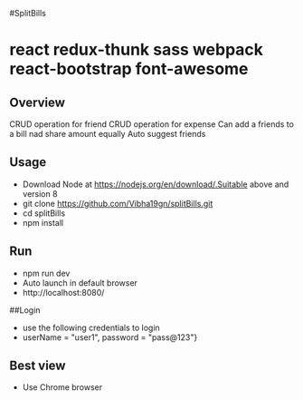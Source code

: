 #SplitBills

# react redux-thunk sass webpack react-bootstrap font-awesome

## Overview

CRUD operation for friend
CRUD operation for expense
Can add a friends to a bill nad share amount equally
Auto suggest friends

## Usage
* Download Node at https://nodejs.org/en/download/.Suitable above and version 8
* git clone https://github.com/Vibha19gn/splitBills.git
* cd splitBills
* npm install

## Run
* npm run dev
* Auto launch in default browser
* http://localhost:8080/

##Login
* use the following credentials to login
* userName = "user1", password =  "pass@123"}

## Best view
* Use Chrome browser
